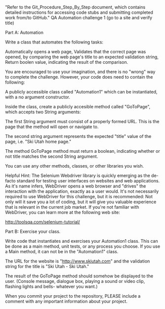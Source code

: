 "Refer to the Git_Procedure_Step_By_Step document, which contains detailed instructions for accessing code stubs and submitting completed work from/to GitHub." 
QA Automation challenge 1 (go to a site and verify title)  

Part A: Automation

Write a class that automates the following tasks:

Automatically opens a web page,
Validates that the correct page was opened, by comparing the web page's title to an expected validation string,
Return boolen value, indicating the result of the comparison.

You are encouraged to use your imagination, and there is no "wrong" way to complete the challenge. However, your code does need to contain the following:

A publicly accessible class called "Automation1" which can be instantiated, with a no argument constructor. 

Inside the class, create a publicly accesible method called "GoToPage", which accepts two String arguments:

The first String argument must consist of a properly formed URL. This is the page that the method will open or navigate to. 

The second string argument represents the expected "title" value of the page, i.e. "Ski Utah home page."

The method GoToPage method must return a boolean, indicating whether or not title matches the second String argument.

You can use any other methods, classes, or other libraries you wish. 

Helpful Hint: The Selenium Webdriver library is quickly emerging as the de-facto standard for testing user interfaces on websites and web applications. As it's name infers, WebDriver opens a web browser and "drives" the interaction with the application, exactly as a user would. It's not necessarily required to use WebDriver for this challenge, but it is recommended: Not only will it save you a lot of coding, but it will give you valuable experience that is relevant in the current job market. If you're not familiar with WebDriver, you can learn more at the following web site: 

http://toolsqa.com/selenium-tutorial/

Part B: Exercise your class.

Write code that instantiates and exercises your Automation1 class. This can be done as a main method, unit tests, or any process you choose. If you use a Main method, it can not be in the "Automation1" class. 

The URL for the website is "http://www.skiutah.com" and the validation string for the title is "Ski Utah - Ski Utah."    

The result of the GoToPage method should somehow be displayed to the user. (Console message, dialogue box, playing a sound or video clip, flashing lights and bells- whatever you want.)

When you commit your project to the repository, PLEASE include a comment with any important information about your project.
